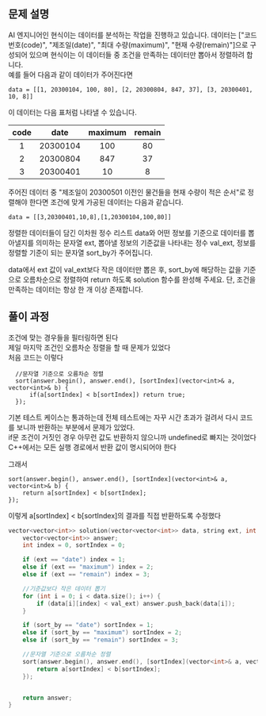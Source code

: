 ## 문제 설명
AI 엔지니어인 현식이는 데이터를 분석하는 작업을 진행하고 있습니다. 데이터는 ["코드 번호(code)", "제조일(date)", "최대 수량(maximum)", "현재 수량(remain)"]으로 구성되어 있으며 현식이는 이 데이터들 중 조건을 만족하는 데이터만 뽑아서 정렬하려 합니다.
<br>
예를 들어 다음과 같이 데이터가 주어진다면
```
data = [[1, 20300104, 100, 80], [2, 20300804, 847, 37], [3, 20300401, 10, 8]]
```
이 데이터는 다음 표처럼 나타낼 수 있습니다.

| code |	date |	maximum |	remain |
|:-----:|:-----:|:-----:|:------:|
|1	| 20300104	| 100	| 80 |
|2	| 20300804	| 847	| 37 |
|3	| 20300401	| 10	| 8 |

주어진 데이터 중 "제조일이 20300501 이전인 물건들을 현재 수량이 적은 순서"로 정렬해야 한다면 조건에 맞게 가공된 데이터는 다음과 같습니다.<br>
```
data = [[3,20300401,10,8],[1,20300104,100,80]]
```
정렬한 데이터들이 담긴 이차원 정수 리스트 data와 어떤 정보를 기준으로 데이터를 뽑아낼지를 의미하는 문자열 ext, 뽑아낼 정보의 기준값을 나타내는 정수 val_ext, 정보를 정렬할 기준이 되는 문자열 sort_by가 주어집니다.

data에서 ext 값이 val_ext보다 작은 데이터만 뽑은 후, sort_by에 해당하는 값을 기준으로 오름차순으로 정렬하여 return 하도록 solution 함수를 완성해 주세요. 단, 조건을 만족하는 데이터는 항상 한 개 이상 존재합니다.

## 풀이 과정

조건에 맞는 경우들을 필터링하면 된다<br>
제일 마지막 조건인 오름차순 정렬을 할 때 문제가 있었다<br>
처음 코드는 이렇다
```
  //문자열 기준으로 오름차순 정렬
  sort(answer.begin(), answer.end(), [sortIndex](vector<int>& a, vector<int>& b) {
      if(a[sortIndex] < b[sortIndex]) return true;
  });
```
기본 테스트 케이스는 통과하는데 전체 테스트에는 자꾸 시간 초과가 걸려서 다시 코드를 보니까 반환하는 부분에서 문제가 있었다.<br>
if문 조건이 거짓인 경우 아무런 값도 반환하지 않으니까 undefined로 빠지는 것이었다<br>
C++에서는 모든 실행 경로에서 반환 값이 명시되어야 한다

그래서 
```
sort(answer.begin(), answer.end(), [sortIndex](vector<int>& a, vector<int>& b) {
    return a[sortIndex] < b[sortIndex];
});
```
이렇게 a[sortIndex] < b[sortIndex]의 결과를 직접 반환하도록 수정했다

```C++
vector<vector<int>> solution(vector<vector<int>> data, string ext, int val_ext, string sort_by) {
    vector<vector<int>> answer;
    int index = 0, sortIndex = 0;

    if (ext == "date") index = 1;
    else if (ext == "maximum") index = 2;
    else if (ext == "remain") index = 3;

    //기준값보다 작은 데이터 뽑기
    for (int i = 0; i < data.size(); i++) {
        if (data[i][index] < val_ext) answer.push_back(data[i]);
    }

    if (sort_by == "date") sortIndex = 1;
    else if (sort_by == "maximum") sortIndex = 2;
    else if (sort_by == "remain") sortIndex = 3;

    //문자열 기준으로 오름차순 정렬
    sort(answer.begin(), answer.end(), [sortIndex](vector<int>& a, vector<int>& b) {
        return a[sortIndex] < b[sortIndex];
    });


    return answer;
}
```

